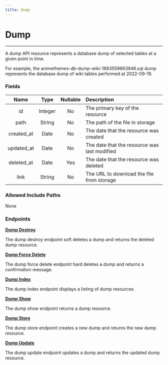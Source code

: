 ```yaml
---
title: Dump
---
```


# Dump

---

A dump API resource represents a database dump of selected tables at a given point in time. 

For example, the animethemes-db-dump-wiki-1663559663946.sql dump represents the database dump of wiki tables performed at 2022-09-19.

### Fields

|    Name    |  Type   | Nullable |  Description                                 |
| :--------: | :-----: | :------: | :--------------------------------------------|
| id         | Integer | No       | The primary key of the resource              |
| path       | String  | No       | The path of the file in storage              |
| created_at | Date    | No       | The date that the resource was created       |
| updated_at | Date    | No       | The date that the resource was last modified |
| deleted_at | Date    | Yes      | The date that the resource was deleted       |
| link       | String  | No       | The URL to download the file from storage    |

### Allowed Include Paths

None

### Endpoints

**[Dump Destroy](/admin/dump/destroy/)**

The dump destroy endpoint soft deletes a dump and returns the deleted dump resource.

**[Dump Force Delete](/admin/dump/forceDelete/)**

The dump force delete endpoint hard deletes a dump and returns a confirmation message.

**[Dump Index](/admin/dump/index/)**

The dump index endpoint displays a listing of dump resources.

**[Dump Show](/admin/dump/show/)**

The dump show endpoint returns a dump resource.

**[Dump Store](/admin/dump/store/)**

The dump store endpoint creates a new dump and returns the new dump resource.

**[Dump Update](/admin/dump/update/)**

The dump update endpoint updates a dump and returns the updated dump resource.